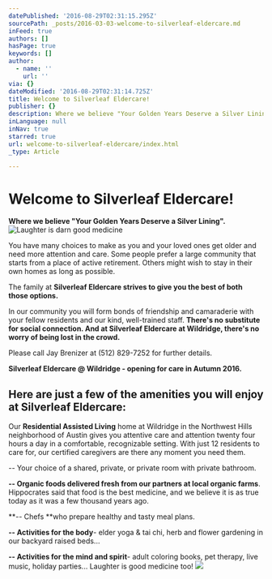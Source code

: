 ```yaml
---
datePublished: '2016-08-29T02:31:15.295Z'
sourcePath: _posts/2016-03-03-welcome-to-silverleaf-eldercare.md
inFeed: true
authors: []
hasPage: true
keywords: []
author:
  - name: ''
    url: ''
via: {}
dateModified: '2016-08-29T02:31:14.725Z'
title: Welcome to Silverleaf Eldercare!
publisher: {}
description: Where we believe "Your Golden Years Deserve a Silver Lining".
inLanguage: null
inNav: true
starred: true
url: welcome-to-silverleaf-eldercare/index.html
_type: Article

---
```

# Welcome to Silverleaf Eldercare!

**Where we believe "Your Golden Years Deserve a Silver Lining".**
![Laughter is darn good medicine](https://s3-us-west-2.amazonaws.com/the-grid-img/p/8ddff1c8eb6f4ed699a36d7e2e84d5fa69b208e6.jpg)

You have many choices to make as you and your loved ones get older and need more attention and care. Some people prefer a large community that starts from a place of active retirement. Others might wish to stay in their own homes as long as possible.

The family at **Silverleaf Eldercare strives to give you the best of both those options.**

In our community you will form bonds of friendship and camaraderie with your fellow residents and our kind, well-trained staff. **There's no substitute for social connection. And at Silverleaf Eldercare at Wildridge, there's no worry of being lost in the crowd.**

Please call Jay Brenizer at (512) 829-7252 for further details.

**Silverleaf Eldercare @ Wildridge - opening for care in Autumn 2016\.**

## Here are just a few of the amenities you will enjoy at Silverleaf Eldercare:

Our **Residential Assisted Living** home at Wildridge in the Northwest Hills neighborhood of Austin gives you attentive care and attention twenty four hours a day in a comfortable, recognizable setting. With just 12 residents to care for, our certified caregivers are there any moment you need them.

-- Your choice of a shared, private, or private room with private bathroom.

**-- Organic foods delivered fresh from our partners at local organic farms**. Hippocrates said that food is the best medicine, and we believe it is as true today as it was a few thousand years ago.

**-- Chefs **who prepare healthy and tasty meal plans.

**-- Activities for the body**- elder yoga & tai chi, herb and flower gardening in our backyard raised beds...

**-- Activities for the mind and spirit**- adult coloring books, pet therapy, live music, holiday parties... Laughter is good medicine too!
![](https://s3-us-west-2.amazonaws.com/the-grid-img/p/b8901b26941bc7d0e008c66ed15e2e000a8801f5.jpg)